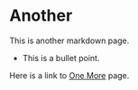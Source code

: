 # Another

This is another markdown page.
- This is a bullet point.

Here is a link to [One More](one_more.md) page.